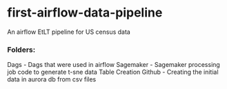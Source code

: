 # first-airflow-data-pipeline
An airflow EtLT pipeline for US census data

### Folders: 
Dags - Dags that were used in airflow
Sagemaker - Sagemaker processing job code to generate t-sne data
Table Creation Github - Creating the initial data in aurora db from csv files

